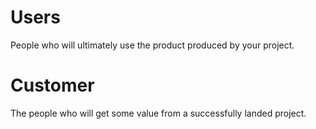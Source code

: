 # Users

People who will ultimately use the product produced by your project. 

# Customer
The people who will get some value from a successfully landed project.